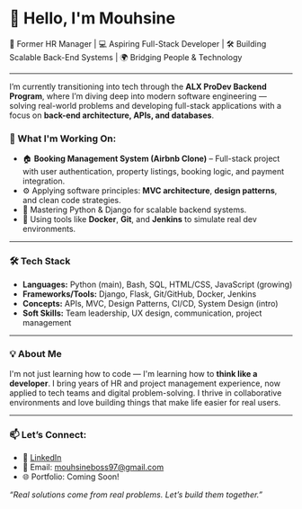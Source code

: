 # 👋 Hello, I'm Mouhsine

💼 Former HR Manager | 💻 Aspiring Full-Stack Developer | 🛠️ Building Scalable Back-End Systems | 🌍 Bridging People & Technology

---

I’m currently transitioning into tech through the **ALX ProDev Backend Program**, where I’m diving deep into modern software engineering — solving real-world problems and developing full-stack applications with a focus on **back-end architecture, APIs, and databases**.

### 🚀 What I'm Working On:
- 🏠 **Booking Management System (Airbnb Clone)** – Full-stack project with user authentication, property listings, booking logic, and payment integration.
- ⚙️ Applying software principles: **MVC architecture**, **design patterns**, and clean code strategies.
- 🐍 Mastering Python & Django for scalable backend systems.
- 🐳 Using tools like **Docker**, **Git**, and **Jenkins** to simulate real dev environments.

---

### 🛠️ Tech Stack
- **Languages:** Python (main), Bash, SQL, HTML/CSS, JavaScript (growing)
- **Frameworks/Tools:** Django, Flask, Git/GitHub, Docker, Jenkins
- **Concepts:** APIs, MVC, Design Patterns, CI/CD, System Design (intro)
- **Soft Skills:** Team leadership, UX design, communication, project management

---

### 💡 About Me

I'm not just learning how to code — I'm learning how to **think like a developer**. I bring years of HR and project management experience, now applied to tech teams and digital problem-solving. I thrive in collaborative environments and love building things that make life easier for real users.

---

### 📫 Let’s Connect:
- 🔗 [LinkedIn](linkedin.com/in/mouhsine-bouseber-b0a9ba352)
- 📩 Email: mouhsineboss97@gmail.com
- 🌐 Portfolio: Coming Soon!

_“Real solutions come from real problems. Let’s build them together.”_
